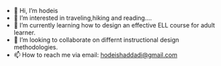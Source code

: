 - 👋 Hi, I’m hodeis
- 👀 I’m interested in traveling,hiking and reading....
- 🌱 I’m currently learning how to design an effective ELL course for adult learner.
- 💞️ I’m looking to collaborate on differnt instructional design methodologies.
- 📫 How to reach me via email: hodeishaddadi@gmail.com
